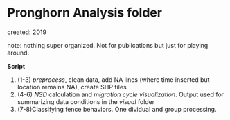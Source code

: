 # Pronghorn Analysis folder
created: 2019  

note: nothing super organized. Not for publications but just for playing around.

**Script** 
1. (1-3) *preprocess*, clean data, add NA lines (where time inserted but location remains NA), create SHP files
2. (4-6) *NSD* calculation and *migration cycle visualization*. Output used for summarizing data conditions in the *visual* folder
3. (7-8)Classifying fence behaviors. One dividual and group processing. 
